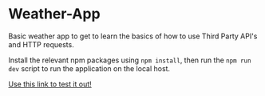 # Weather-App
Basic weather app to get to learn the basics of how to use Third Party API's and HTTP requests.

Install the relevant npm packages using `npm install`, then run the `npm run dev` script to run the application on the local host.

[Use this link to test it out!](https://djimee-weather-application.herokuapp.com// "Weather Application")
